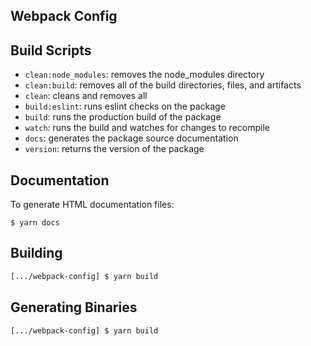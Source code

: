 ## Webpack Config

## Build Scripts
  * `clean:node_modules`: removes the node_modules directory
  * `clean:build`: removes all of the build directories, files, and artifacts
  * `clean`: cleans and removes all
  * `build:eslint`: runs eslint checks on the package
  * `build`: runs the production build of the package
  * `watch`: runs the build and watches for changes to recompile
  * `docs`: generates the package source documentation
  * `version`: returns the version of the package

## Documentation

To generate HTML documentation files:
```
$ yarn docs
```

## Building

```bash
[.../webpack-config] $ yarn build
```

## Generating Binaries

```bash
[.../webpack-config] $ yarn build
```